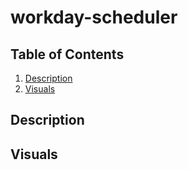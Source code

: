 # workday-scheduler

## Table of Contents
1. [Description](#description)
2. [Visuals](#visuals)

## Description

## Visuals
